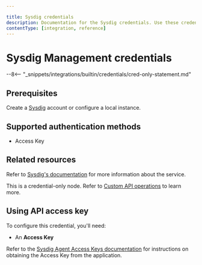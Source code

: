 ```yaml
---

title: Sysdig credentials
description: Documentation for the Sysdig credentials. Use these credentials to authenticate Sysdig in n8n, a workflow automation platform.
contentType: [integration, reference]
---
```


# Sysdig Management credentials

--8<-- "_snippets/integrations/builtin/credentials/cred-only-statement.md"

## Prerequisites

Create a [Sysdig](https://sysdig.com) account or configure a local instance.

## Supported authentication methods

- Access Key

## Related resources

Refer to [Sysdig's documentation](https://docs.sysdig.com/en/docs/developer-tools/sysdig-api/) for more information about the service.

This is a credential-only node. Refer to [Custom API operations](/integrations/custom-operations.md) to learn more.

## Using API access key

To configure this credential, you'll need:

- An **Access Key**

Refer to the [Sysdig Agent Access Keys documentation](https://docs.sysdig.com/en/docs/administration/agent_access_key/) for instructions on obtaining the Access Key from the application.
